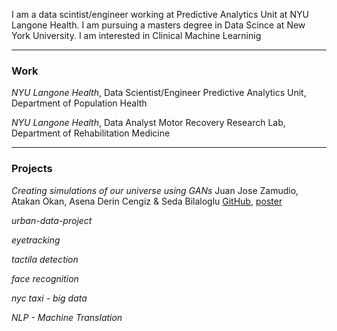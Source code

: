 I am a data scintist/engineer working at Predictive Analytics Unit at NYU Langone Health. I am pursuing a masters degree in Data Scince at New York University. I am interested in Clinical Machine Learninig

____________________________________________________________________________________________________________________________

### Work

*NYU Langone Health*, Data Scientist/Engineer 
Predictive Analytics Unit, Department of Population Health

*NYU Langone Health*, Data Analyst
Motor Recovery Research Lab, Department of Rehabilitation Medicine

____________________________________________________________________________________________________________________________

### Projects

*Creating simulations of our universe using GANs*
Juan Jose Zamudio, Atakan Okan, Asena Derin Cengiz & Seda Bilaloglu
[GitHub](https://github.com/sedab/HydroGAN),
[poster](https://github.com/sedab/HydroGAN/blob/master/HydroGAN-poster.pdf)

*urban-data-project*

*eyetracking*

*tactila detection*

*face recognition*


*nyc taxi - big data*

*NLP - Machine Translation*




